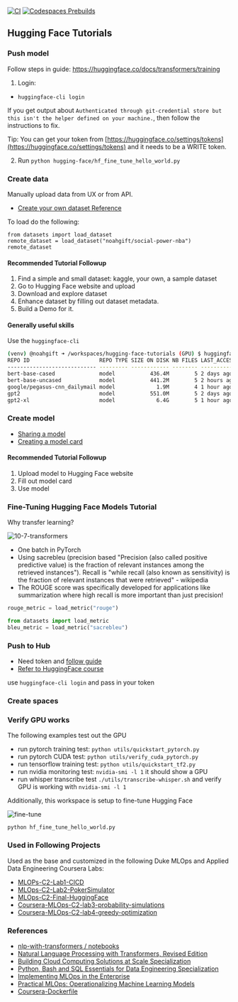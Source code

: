[![CI](https://github.com/nogibjj/mlops-template/actions/workflows/cicd.yml/badge.svg?branch=GPU)](https://github.com/nogibjj/mlops-template/actions/workflows/cicd.yml)
[![Codespaces Prebuilds](https://github.com/nogibjj/mlops-template/actions/workflows/codespaces/create_codespaces_prebuilds/badge.svg?branch=GPU)](https://github.com/nogibjj/mlops-template/actions/workflows/codespaces/create_codespaces_prebuilds)

## Hugging Face Tutorials

### Push model

Follow steps in guide:  https://huggingface.co/docs/transformers/training

1. Login:

* `huggingface-cli login`

If you get output about `Authenticated through git-credential store but this isn't the helper defined on your machine.`, then follow the instructions to fix.

Tip:  You can get your token from [https://huggingface.co/settings/tokens](https://huggingface.co/settings/tokens) and it needs to be a WRITE token.

2.  Run `python hugging-face/hf_fine_tune_hello_world.py`




### Create data

Manually upload data from UX or from API.

* [Create your own dataset Reference](https://huggingface.co/course/chapter5/5?fw=pt)

To load do the following:

```
from datasets import load_dataset
remote_dataset = load_dataset("noahgift/social-power-nba")
remote_dataset
```
#### Recommended Tutorial Followup

1.  Find a simple and small dataset: kaggle, your own, a sample dataset
2.  Go to Hugging Face website and upload
3.  Download and explore dataset
4.  Enhance dataset by filling out dataset metadata.
5.  Build a Demo for it.

#### Generally useful skills

Use the `huggingface-cli`
```bash
(venv) @noahgift ➜ /workspaces/hugging-face-tutorials (GPU) $ huggingface-cli scan-cache
REPO ID                      REPO TYPE SIZE ON DISK NB FILES LAST_ACCESSED LAST_MODIFIED REFS LOCAL PATH                                                                   
---------------------------- --------- ------------ -------- ------------- ------------- ---- ---------------------------------------------------------------------------- 
bert-base-cased              model           436.4M        5 2 days ago    2 days ago    main /home/codespace/.cache/huggingface/hub/models--bert-base-cased               
bert-base-uncased            model           441.2M        5 2 hours ago   2 hours ago   main /home/codespace/.cache/huggingface/hub/models--bert-base-uncased             
google/pegasus-cnn_dailymail model             1.9M        4 1 hour ago    1 hour ago    main /home/codespace/.cache/huggingface/hub/models--google--pegasus-cnn_dailymail 
gpt2                         model           551.0M        5 2 days ago    2 days ago    main /home/codespace/.cache/huggingface/hub/models--gpt2                          
gpt2-xl                      model             6.4G        5 1 hour ago    1 hour ago    main /home/codespace/.cache/huggingface/hub/models--gpt2-xl  
```


### Create model

* [Sharing a model](https://huggingface.co/course/chapter4/3?fw=pt)
* [Creating a model card](https://huggingface.co/course/chapter4/4?fw=pt)

#### Recommended Tutorial Followup

1. Upload model to Hugging Face website
2. Fill out model card
3. Use model

### Fine-Tuning Hugging Face Models Tutorial

Why transfer learning?

![10-7-transformers](https://user-images.githubusercontent.com/58792/196711699-8034d017-a2bb-4ec3-8029-04c925cbf254.png)

* One batch in PyTorch
* Using sacrebleu (precision based "Precision (also called positive predictive value) is the fraction of relevant instances among the retrieved instances").  Recall is "while recall (also known as sensitivity) is the fraction of relevant instances that were retrieved" - wikipedia
* The ROUGE score was specifically developed for applications like summarization where high recall is more important than just precision! 
```python
rouge_metric = load_metric("rouge")
```


```python
from datasets import load_metric
bleu_metric = load_metric("sacrebleu")
```

### Push to Hub

* Need token and [follow guide](https://huggingface.co/docs/transformers/model_sharing)
* [Refer to HuggingFace course](https://huggingface.co/course/chapter3/2?fw=pt)

use `huggingface-cli login` and pass in your token


### Create spaces




### Verify GPU works

The following examples test out the GPU

* run pytorch training test: `python utils/quickstart_pytorch.py`
* run pytorch CUDA test: `python utils/verify_cuda_pytorch.py`
* run tensorflow training test: `python utils/quickstart_tf2.py`
* run nvidia monitoring test: `nvidia-smi -l 1` it should show a GPU
* run whisper transcribe test `./utils/transcribe-whisper.sh` and verify GPU is working with `nvidia-smi -l 1`

Additionally, this workspace is setup to fine-tune Hugging Face

![fine-tune](https://user-images.githubusercontent.com/58792/195709866-121f994e-3531-493b-99af-c3266c4e28ea.jpg)


`python hf_fine_tune_hello_world.py` 

### Used in Following Projects

Used as the base and customized in the following Duke MLOps and Applied Data Engineering Coursera Labs:

* [MLOPs-C2-Lab1-CICD](https://github.com/nogibjj/Coursera-MLOPs-Foundations-Lab-1-CICD)
* [MLOps-C2-Lab2-PokerSimulator](https://github.com/nogibjj/Coursera-MLOPs-Foundations-Lab-2-poker-simulator)
* [MLOps-C2-Final-HuggingFace](https://github.com/nogibjj/Coursera-MLOps-C2-Final-HuggingFace)
* [Coursera-MLOps-C2-lab3-probability-simulations](Coursera-MLOps-C2-lab3-probability-simulations)
* [Coursera-MLOps-C2-lab4-greedy-optimization](https://github.com/nogibjj/Coursera-MLOps-C2-lab4-greedy-optimization)

### References

* [nlp-with-transformers
/
notebooks
](https://github.com/nlp-with-transformers/notebooks)
* [Natural Language Processing with Transformers, Revised Edition](https://learning.oreilly.com/library/view/natural-language-processing/9781098136789/)
* [Building Cloud Computing Solutions at Scale Specialization](https://www.coursera.org/specializations/building-cloud-computing-solutions-at-scale)
* [Python, Bash and SQL Essentials for Data Engineering Specialization](https://www.coursera.org/learn/web-app-command-line-tools-for-data-engineering-duke)
* [Implementing MLOps in the Enterprise](https://learning.oreilly.com/library/view/implementing-mlops-in/9781098136574/)
* [Practical MLOps: Operationalizing Machine Learning Models](https://www.amazon.com/Practical-MLOps-Operationalizing-Machine-Learning/dp/1098103017)
* [Coursera-Dockerfile](https://gist.github.com/noahgift/82a34d56f0a8f347865baaa685d5e98d)
